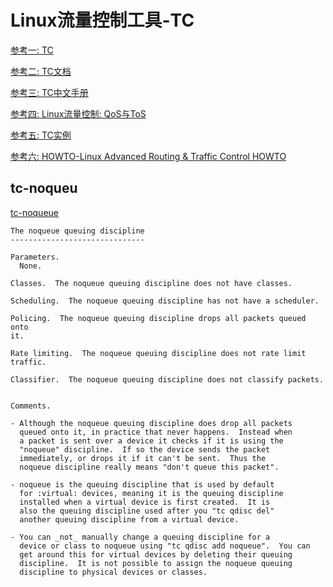 # Linux流量控制工具-TC

[参考一: TC](https://tldp.org/HOWTO/Adv-Routing-HOWTO/lartc.qdisc.filters.html)

[参考二: TC文档](https://tldp.org/HOWTO/Traffic-Control-HOWTO/components.html)

 [参考三: TC中文手册](..\参考文档\LARTC-zh_CN.GB2312.pdf) 

[参考四: Linux流量控制: QoS与ToS](https://toutiao.io/posts/lpkg13/preview)

[参考五: TC实例](https://www.wsfnk.com/archives/882.html)

[参考六: HOWTO-Linux Advanced Routing & Traffic Control HOWTO](https://tldp.org/HOWTO/Adv-Routing-HOWTO/index.html)

## tc-noqueu

[tc-noqueue](http://linux-tc-notes.sourceforge.net/tc/doc/sch_noqueue.txt)

```
The noqueue queuing discipline
------------------------------

Parameters.
  None.

Classes.  The noqueue queuing discipline does not have classes.

Scheduling.  The noqueue queuing discipline has not have a scheduler.

Policing.  The noqueue queuing discipline drops all packets queued onto
it.

Rate limiting.  The noqueue queuing discipline does not rate limit
traffic.

Classifier.  The noqueue queuing discipline does not classify packets.


Comments.

- Although the noqueue queuing discipline does drop all packets
  queued onto it, in practice that never happens.  Instead when
  a packet is sent over a device it checks if it is using the
  "noqueue" discipline.  If so the device sends the packet
  immediately, or drops it if it can't be sent.  Thus the
  noqueue discipline really means "don't queue this packet".

- noqueue is the queuing discipline that is used by default
  for :virtual: devices, meaning it is the queuing discipline
  installed when a virtual device is first created.  It is
  also the queuing discipline used after you "tc qdisc del"
  another queuing discipline from a virtual device.
  
- You can _not_ manually change a queuing discipline for a
  device or class to noqueue using "tc qdisc add noqueue".  You can
  get around this for virtual devices by deleting their queuing
  discipline.  It is not possible to assign the noqueue queuing
  discipline to physical devices or classes.
```